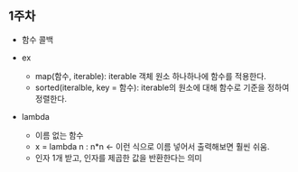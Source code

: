 ## 1주차
* 함수 콜백
* ex
  * map(함수, iterable): iterable 객체 원소 하나하나에 함수를 적용한다.
  * sorted(iteralble, key = 함수): iterable의 원소에 대해 함수로 기준을 정하여 정렬한다.

* lambda
  * 이름 없는 함수
  * x = lambda n : n*n  <- 이런 식으로 이름 넣어서 출력해보면 훨씬 쉬움.
  * 인자 1개 받고, 인자를 제곱한 값을 반환한다는 의미